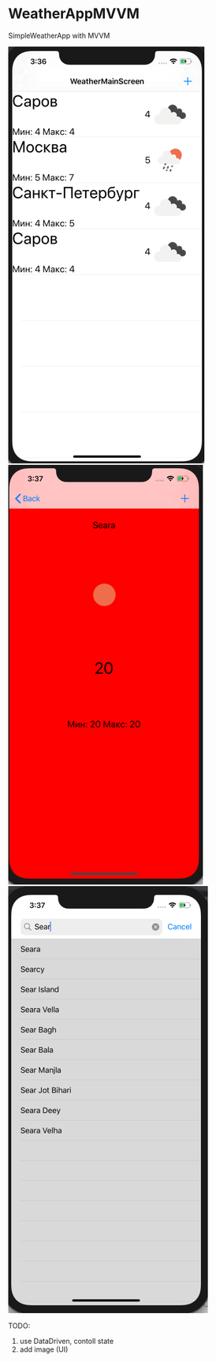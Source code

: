 # WeatherAppMVVM
SimpleWeatherApp with MVVM

![MainView](/MainView.png "Optional Title") ![MainView](/DetailView.png "Optional Title") ![MainView](/SearchView.png "Optional Title")


TODO: 
1) use DataDriven, contoll state
2) add image (UI)
